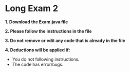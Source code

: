 # Long Exam 2

**1. Download the Exam.java file**  

**2. Please follow the instructions in the file** 

**3. Do not remove or edit any code that is already in the file** 

**4. Deductions will be applied if:** 

- You do not following instructions.
- The code has error/bugs.

